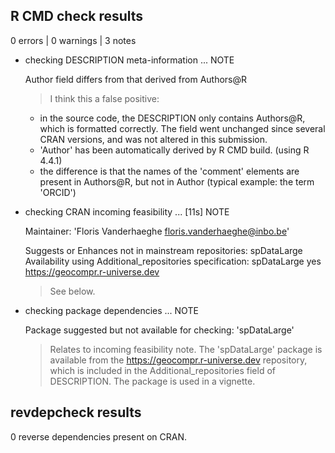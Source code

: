 ## R CMD check results

0 errors | 0 warnings | 3 notes

* checking DESCRIPTION meta-information ... NOTE
  
  Author field differs from that derived from Authors@R

  > I think this a false positive:

    - in the source code, the DESCRIPTION only contains Authors@R, which is formatted correctly. The field went unchanged since several CRAN versions, and was not altered in this submission.
    - 'Author' has been automatically derived  by R CMD build. (using R 4.4.1)
    - the difference is that the names of the 'comment' elements are present in Authors@R, but not in Author (typical example: the term 'ORCID')

* checking CRAN incoming feasibility ... [11s] NOTE

  Maintainer: 'Floris Vanderhaeghe <floris.vanderhaeghe@inbo.be>'
  
  Suggests or Enhances not in mainstream repositories:
    spDataLarge
  Availability using Additional_repositories specification:
    spDataLarge   yes   https://geocompr.r-universe.dev

  > See below.
  
* checking package dependencies ... NOTE

  Package suggested but not available for checking: 'spDataLarge'
  
  > Relates to incoming feasibility note. The 'spDataLarge' package is available
  from the https://geocompr.r-universe.dev repository, which is included in the
  Additional_repositories field of DESCRIPTION. The package is used in a
  vignette.

## revdepcheck results

0 reverse dependencies present on CRAN.
  
